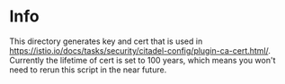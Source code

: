 # Info

This directory generates key and cert that is used in <https://istio.io/docs/tasks/security/citadel-config/plugin-ca-cert.html/>.
Currently the lifetime of cert is set to 100 years, which means you won't need to rerun this script in the near future.
